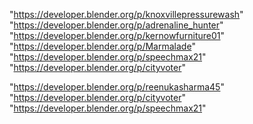 "https://developer.blender.org/p/knoxvillepressurewash"
"https://developer.blender.org/p/adrenaline_hunter"
"https://developer.blender.org/p/kernowfurniture01"
"https://developer.blender.org/p/Marmalade"
"https://developer.blender.org/p/speechmax21"
"https://developer.blender.org/p/cityvoter"
 
"https://developer.blender.org/p/reenukasharma45"
"https://developer.blender.org/p/cityvoter"
"https://developer.blender.org/p/speechmax21"
 
